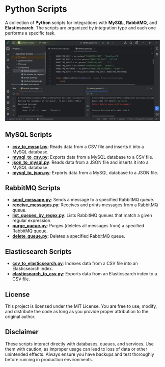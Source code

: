 # Python Scripts

A collection of **Python** scripts for integrations with **MySQL**, **RabbitMQ**, and **Elasticsearch**. 
The scripts are organized by integration type and each one performs a specific task.

![Screenshot](images/receive-messages-and-delete-queue.png)

## MySQL Scripts

- [**csv_to_mysql.py**](mysql/csv_to_mysql.py): Reads data from a CSV file and inserts it into a MySQL database.
- [**mysql_to_csv.py**](mysql/mysql_to_csv.py): Exports data from a MySQL database to a CSV file.
- [**json_to_mysql.py**](mysql/json_to_mysql.py): Reads data from a JSON file and inserts it into a MySQL database.
- [**mysql_to_json.py**](mysql/mysql_to_json.py): Exports data from a MySQL database to a JSON file.

## RabbitMQ Scripts

- [**send_message.py**](rabbitmq/send_message.py): Sends a message to a specified RabbitMQ queue.
- [**receive_messages.py**](rabbitmq/receive_messages.py): Receives and prints messages from a RabbitMQ queue.
- [**list_queues_by_regex.py**](rabbitmq/list_queues_by_regex.py): Lists RabbitMQ queues that match a given regular expression.
- [**purge_queue.py**](rabbitmq/purge_queue.py): Purges (deletes all messages from) a specified RabbitMQ queue.
- [**delete_queue.py**](rabbitmq/delete_queue.py): Deletes a specified RabbitMQ queue.

## Elasticsearch Scripts

- [**csv_to_elasticsearch.py**](elasticsearch/csv_to_elasticsearch.py): Indexes data from a CSV file into an Elasticsearch index.
- [**elasticsearch_to_csv.py**](elasticsearch/elasticsearch_to_csv.py): Exports data from an Elasticsearch index to a CSV file.

## License

This project is licensed under the MIT License. You are free to use, modify, and distribute the code as long as you provide proper attribution to the original author.

## Disclaimer

These scripts interact directly with databases, queues, and services. Use them with caution, as improper usage can lead to loss of data or other unintended effects. Always ensure you have backups and test thoroughly before running in production environments.
